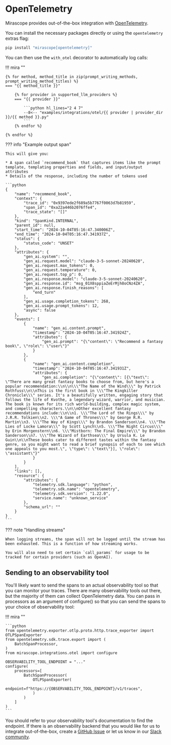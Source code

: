 # OpenTelemetry

Mirascope provides out-of-the-box integration with [OpenTelemetry](https://opentelemetry.io/docs/what-is-opentelemetry/).

You can install the necessary packages directly or using the `opentelemetry` extras flag:

```python
pip install "mirascope[opentelemetry]"
```

You can then use the `with_otel` decorator to automatically log calls:

!!! mira ""

    {% for method, method_title in zip(prompt_writing_methods, prompt_writing_method_titles) %}
    === "{{ method_title }}"

        {% for provider in supported_llm_providers %}
        === "{{ provider }}"

            ```python hl_lines="2 4 7"
            --8<-- "examples/integrations/otel/{{ provider | provider_dir }}/{{ method }}.py"
            ```
        {% endfor %}

    {% endfor %}

??? info "Example output span"

    This will give you:

    * A span called `recommend_book` that captures items like the prompt template, templating properties and fields, and input/output attributes
    * Details of the response, including the number of tokens used

    ```python
    {
        "name": "recommend_book",
        "context": {
            "trace_id": "0x9397ede2f689a5b7767f0063d7b81959",
            "span_id": "0xa22a446b2076ffe4",
            "trace_state": "[]"
        },
        "kind": "SpanKind.INTERNAL",
        "parent_id": null,
        "start_time": "2024-10-04T05:16:47.340006Z",
        "end_time": "2024-10-04T05:16:47.341937Z",
        "status": {
            "status_code": "UNSET"
        },
        "attributes": {
            "gen_ai.system": "",
            "gen_ai.request.model": "claude-3-5-sonnet-20240620",
            "gen_ai.request.max_tokens": 0,
            "gen_ai.request.temperature": 0,
            "gen_ai.request.top_p": 0,
            "gen_ai.response.model": "claude-3-5-sonnet-20240620",
            "gen_ai.response.id": "msg_01X8sppiaZeErMjh8oCNz4ZA",
            "gen_ai.response.finish_reasons": [
                "end_turn"
            ],
            "gen_ai.usage.completion_tokens": 268,
            "gen_ai.usage.prompt_tokens": 12,
            "async": false
        },
        "events": [
            {
                "name": "gen_ai.content.prompt",
                "timestamp": "2024-10-04T05:16:47.341924Z",
                "attributes": {
                    "gen_ai.prompt": "{\"content\": \"Recommend a fantasy book\", \"role\": \"user\"}"
                }
            },
            {
                "name": "gen_ai.content.completion",
                "timestamp": "2024-10-04T05:16:47.341931Z",
                "attributes": {
                    "gen_ai.completion": "{\"content\": [{\"text\": \"There are many great fantasy books to choose from, but here's a popular recommendation:\\n\\n\\\"The Name of the Wind\\\" by Patrick Rothfuss\\n\\nThis is the first book in \\\"The Kingkiller Chronicle\\\" series. It's a beautifully written, engaging story that follows the life of Kvothe, a legendary wizard, warrior, and musician. The book is known for its rich world-building, complex magic system, and compelling characters.\\n\\nOther excellent fantasy recommendations include:\\n\\n1. \\\"The Lord of the Rings\\\" by J.R.R. Tolkien\\n2. \\\"A Game of Thrones\\\" by George R.R. Martin\\n3. \\\"The Way of Kings\\\" by Brandon Sanderson\\n4. \\\"The Lies of Locke Lamora\\\" by Scott Lynch\\n5. \\\"The Night Circus\\\" by Erin Morgenstern\\n6. \\\"Mistborn: The Final Empire\\\" by Brandon Sanderson\\n7. \\\"The Wizard of Earthsea\\\" by Ursula K. Le Guin\\n\\nThese books cater to different tastes within the fantasy genre, so you might want to read a brief synopsis of each to see which one appeals to you most.\", \"type\": \"text\"}], \"role\": \"assistant\"}"
                }
            }
        ],
        "links": [],
        "resource": {
            "attributes": {
                "telemetry.sdk.language": "python",
                "telemetry.sdk.name": "opentelemetry",
                "telemetry.sdk.version": "1.22.0",
                "service.name": "unknown_service"
            },
            "schema_url": ""
        }
    }
    ```

??? note "Handling streams"

    When logging streams, the span will not be logged until the stream has been exhausted. This is a function of how streaming works.

    You will also need to set certain `call_params` for usage to be tracked for certain providers (such as OpenAI).

## Sending to an observability tool

You'll likely want to send the spans to an actual observability tool so that you can monitor your traces. There are many observability tools out there, but the majority of them can collect OpenTelemetry data. You can pass in processors as an argument of configure() so that you can send the spans to your choice of observability tool:

!!! mira ""

    ```python
    from opentelemetry.exporter.otlp.proto.http.trace_exporter import OTLPSpanExporter
    from opentelemetry.sdk.trace.export import (
        BatchSpanProcessor,
    )
    from mirascope.integrations.otel import configure

    OBSERVABILITY_TOOL_ENDPOINT = "..."
    configure(
        processors=[
            BatchSpanProcessor(
                OTLPSpanExporter(
                    endpoint=f"https://{OBSERVABILITY_TOOL_ENDPOINT}/v1/traces",
                )
            )
        ]
    )
    ```

You should refer to your observability tool's documentation to find the endpoint. If there is an observability backend that you would like for us to integrate out-of-the-box, create a [GitHub Issue](https://github.com/Mirascope/mirascope/issues) or let us know in our [Slack community](https://join.slack.com/t/mirascope-community/shared_invite/zt-2ilqhvmki-FB6LWluInUCkkjYD3oSjNA).
